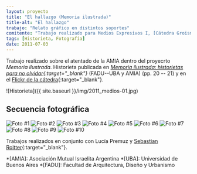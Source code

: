 ```yaml
---
layout: proyecto
title: "El hallazgo (Memoria ilustrada)"
title-alt: "El hallazgo"
trabajo: "Relato gráfico en distintos soportes"
comitente: "Trabajo realizado para Medios Expresivos I, [Cátedra Groisman](http://mediosgroisman.com.ar), FADU--UBA."
tags: [Historieta, Fotografía]
date: 2011-07-03
---
```


Trabajo realizado sobre el atentado de la AMIA dentro del proyecrto *Memoria ilustrada*. Historieta publicada en *[Memoria ilustrada: historietas para no olvidar](http://issuu.com/ek-cultura/docs/memoria-ilustrada-hoja_por_hoja-baja/23){:target="_blank"}* (FADU--UBA y AMIA) (pp. 20 -- 21) y en el [Flickr de la cátedra](https://www.flickr.com/photos/catedragroisman/5723330979/){:target="_blank"}.

![Historieta]({{ site.baseurl }}/img/2011_medios-01.jpg)

## Secuencia fotográfica
<div class="carousel">
    <img src="{{ site.baseurl }}/img/2011_medios-02.jpg" alt="Foto #1" />
    <img src="{{ site.baseurl }}/img/2011_medios-03.jpg" alt="Foto #2" />
    <img src="{{ site.baseurl }}/img/2011_medios-04.jpg" alt="Foto #3" />
    <img src="{{ site.baseurl }}/img/2011_medios-05.jpg" alt="Foto #4" />
    <img src="{{ site.baseurl }}/img/2011_medios-06.jpg" alt="Foto #5" />
    <img src="{{ site.baseurl }}/img/2011_medios-07.jpg" alt="Foto #6" />
    <img src="{{ site.baseurl }}/img/2011_medios-08.jpg" alt="Foto #7" />
    <img src="{{ site.baseurl }}/img/2011_medios-09.jpg" alt="Foto #8" />
    <img src="{{ site.baseurl }}/img/2011_medios-10.jpg" alt="Foto #9" />
    <img src="{{ site.baseurl }}/img/2011_medios-11.jpg" alt="Foto #10" />
</div>

Trabajos realizados en conjunto con Lucía Premuz y [Sebastian Roitter](https://www.behance.net/roitter){:target="_blank"}.

*[AMIA]: Asociación Mutual Israelita Argentina
*[UBA]: Universidad de Buenos Aires
*[FADU]: Facultad de Arquitectura, Diseño y Urbanismo
